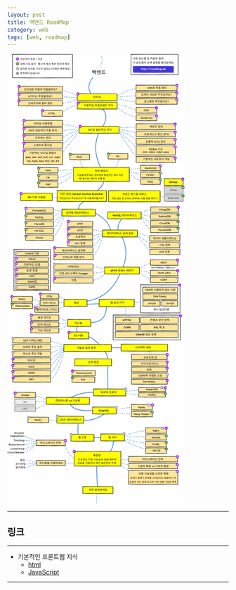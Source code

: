 ```yaml
---
layout: post
title: 백엔드 RoadMap
category: web
tags: [web, roadmap]
---
```

<img src = "/assets/img/web/roadmap/01.png">

---
## 링크

---

- 기본적인 프론트웹 지식
    - <a href ="/web/2021/06/28/web-html/">html</a>
    - <a href ="/web/2021/07/02/web-JS/">JavaScript</a>


---
